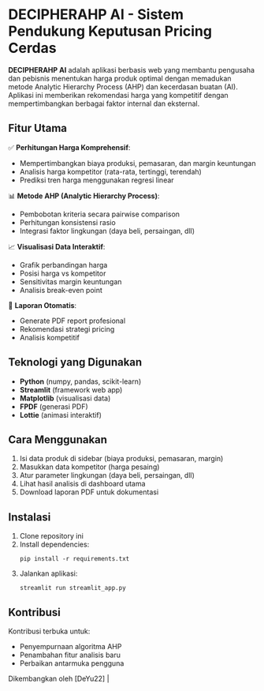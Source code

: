 # DECIPHERAHP AI - Sistem Pendukung Keputusan Pricing Cerdas

**DECIPHERAHP AI** adalah aplikasi berbasis web yang membantu pengusaha dan pebisnis menentukan harga produk optimal dengan memadukan metode Analytic Hierarchy Process (AHP) dan kecerdasan buatan (AI). Aplikasi ini memberikan rekomendasi harga yang kompetitif dengan mempertimbangkan berbagai faktor internal dan eksternal.

## Fitur Utama

✅ **Perhitungan Harga Komprehensif**:
- Mempertimbangkan biaya produksi, pemasaran, dan margin keuntungan
- Analisis harga kompetitor (rata-rata, tertinggi, terendah)
- Prediksi tren harga menggunakan regresi linear

📊 **Metode AHP (Analytic Hierarchy Process)**:
- Pembobotan kriteria secara pairwise comparison
- Perhitungan konsistensi rasio
- Integrasi faktor lingkungan (daya beli, persaingan, dll)

📈 **Visualisasi Data Interaktif**:
- Grafik perbandingan harga
- Posisi harga vs kompetitor
- Sensitivitas margin keuntungan
- Analisis break-even point

📄 **Laporan Otomatis**:
- Generate PDF report profesional
- Rekomendasi strategi pricing
- Analisis kompetitif

## Teknologi yang Digunakan

- **Python** (numpy, pandas, scikit-learn)
- **Streamlit** (framework web app)
- **Matplotlib** (visualisasi data)
- **FPDF** (generasi PDF)
- **Lottie** (animasi interaktif)

## Cara Menggunakan

1. Isi data produk di sidebar (biaya produksi, pemasaran, margin)
2. Masukkan data kompetitor (harga pesaing)
3. Atur parameter lingkungan (daya beli, persaingan, dll)
4. Lihat hasil analisis di dashboard utama
5. Download laporan PDF untuk dokumentasi

## Instalasi

1. Clone repository ini
2. Install dependencies:
   ```
   pip install -r requirements.txt
   ```
3. Jalankan aplikasi:
   ```
   streamlit run streamlit_app.py
   ```

## Kontribusi

Kontribusi terbuka untuk:
- Penyempurnaan algoritma AHP
- Penambahan fitur analisis baru
- Perbaikan antarmuka pengguna

Dikembangkan oleh [DeYu22] |

